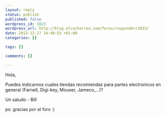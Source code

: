 ```yaml
--- 
layout: reply
status: publish
published: false
wordpress_id: 1023
wordpress_url: http://blog.elcacharreo.com/foros/responder/1023/
date: 2013-12-27 14:48:53 +01:00
categories: []

tags: []

comments: []

---
```

Hola,

Puedes indicarnos cuales tiendas recomiendas para partes electronicos en general (Farnell, Digi-key, Mouser, Jameco,...)?

Un saludo - Bill

ps: gracias por el foro :)
